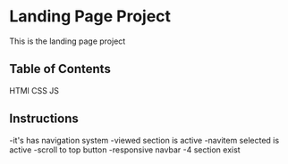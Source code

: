 # Landing Page Project
This is the landing page project
## Table of Contents

HTMl
CSS
JS


## Instructions

-it's has navigation system
-viewed section is active
-navitem selected is active
-scroll to top button
-responsive navbar
-4 section exist

